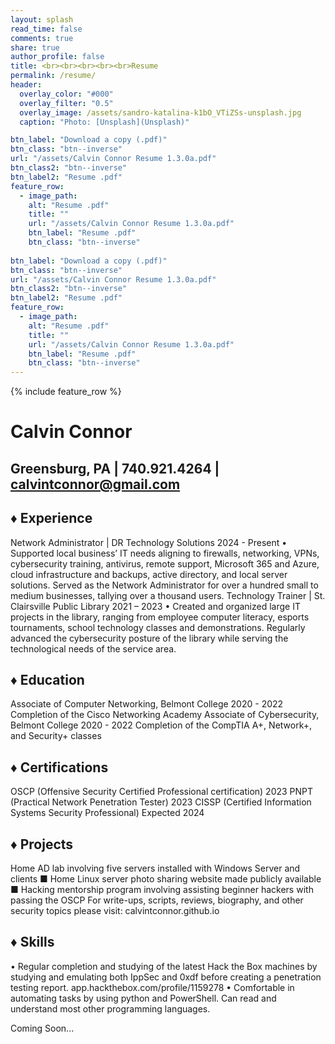 ```yaml
---
layout: splash
read_time: false
comments: true
share: true
author_profile: false
title: <br><br><br><br><br>Resume
permalink: /resume/
header:
  overlay_color: "#000"
  overlay_filter: "0.5"
  overlay_image: /assets/sandro-katalina-k1bO_VTiZSs-unsplash.jpg
  caption: "Photo: [Unsplash](Unsplash)"

btn_label: "Download a copy (.pdf)"
btn_class: "btn--inverse"
url: "/assets/Calvin Connor Resume 1.3.0a.pdf"
btn_class2: "btn--inverse"
btn_label2: "Resume .pdf"
feature_row:
  - image_path:
    alt: "Resume .pdf"
    title: ""
    url: "/assets/Calvin Connor Resume 1.3.0a.pdf"
    btn_label: "Resume .pdf"
    btn_class: "btn--inverse"
    
btn_label: "Download a copy (.pdf)"
btn_class: "btn--inverse"
url: "/assets/Calvin Connor Resume 1.3.0a.pdf"
btn_class2: "btn--inverse"
btn_label2: "Resume .pdf"
feature_row:
  - image_path:
    alt: "Resume .pdf"
    title: ""
    url: "/assets/Calvin Connor Resume 1.3.0a.pdf"
    btn_label: "Resume .pdf"
    btn_class: "btn--inverse"
---
```


<div id='featured'></div>

{% include feature_row %}


# Calvin Connor

## Greensburg, PA | 740.921.4264 | calvintconnor@gmail.com
## ♦ Experience
Network Administrator | DR Technology Solutions 2024 - Present
• Supported local business’ IT needs aligning to firewalls, networking, VPNs, cybersecurity training, antivirus,
remote support, Microsoft 365 and Azure, cloud infrastructure and backups, active directory, and local server solutions.
Served as the Network Administrator for over a hundred small to medium businesses, tallying over a thousand users.
Technology Trainer | St. Clairsville Public Library 2021 – 2023
• Created and organized large IT projects in the library, ranging from employee computer literacy, esports
tournaments, school technology classes and demonstrations. Regularly advanced the cybersecurity posture of the
library while serving the technological needs of the service area.
## ♦ Education
Associate of Computer Networking, Belmont College 2020 - 2022
Completion of the Cisco Networking Academy
Associate of Cybersecurity, Belmont College 2020 - 2022
Completion of the CompTIA A+, Network+, and Security+ classes
## ♦ Certifications
OSCP (Offensive Security Certified Professional certification) 2023
PNPT (Practical Network Penetration Tester) 2023
CISSP (Certified Information Systems Security Professional) Expected 2024
## ♦ Projects
Home AD lab involving five servers installed with Windows Server and clients ■ Home Linux server photo sharing website
made publicly available ■ Hacking mentorship program involving assisting beginner hackers with passing the OSCP
For write-ups, scripts, reviews, biography, and other security topics please visit:
calvintconnor.github.io
## ♦ Skills
• Regular completion and studying of the latest Hack the Box machines by studying and emulating both IppSec
and 0xdf before creating a penetration testing report. app.hackthebox.com/profile/1159278
• Comfortable in automating tasks by using python and PowerShell. Can read and understand most other
programming languages.











Coming Soon...

